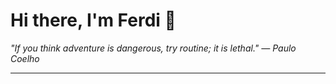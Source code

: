<h1>Hi there, I'm Ferdi 👋</h1>

<p><em>
  "If you think adventure is dangerous, try routine; it is lethal." — Paulo Coelho
</em></p>

---
